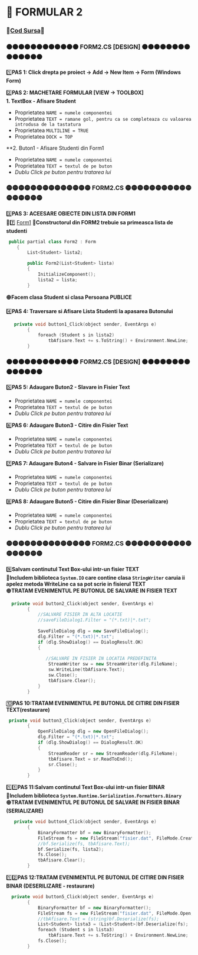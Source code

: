 # 📜 FORMULAR 2 </br>
### 🔮[Cod Sursa](https://github.com/Adriana-Giol/Programare-Aplicatii-Windows/blob/main/1.%20Laborator/4.%20Seminar%204/%5BClean%5DCiurea_Seminar4_1046/Form2.cs)🔮
### 🟠🟠🟠🟠🟠🟠🟠🟠🟠🟠🟠🟠 FORM2.CS [DESIGN] 🟠🟠🟠🟠🟠🟠🟠🟠🟠🟠🟠🟠🟠🟠
1️⃣**PAS 1: Click drepta pe proiect -> Add -> New Item -> Form (Windows Form)**</br>

2️⃣**PAS 2: MACHETARE FORMULAR [VIEW -> TOOLBOX]**</br>
**1. TextBox - Afisare Student**
- Proprietatea `NAME = numele componentei` </br>
- Proprietatea `TEXT = ramane gol, pentru ca se completeaza cu valoarea introdusa de la tastatura`</br>
- Proprietatea `MULTILINE = TRUE`</br>
- Proprietatea `DOCK = TOP`</br>

**2. Buton1 - Afisare Studenti din Form1
- Proprietatea `NAME = numele componentei` </br>
- Proprietatea `TEXT = textul de pe buton`</br>
- *Dublu Click pe buton pentru tratarea lui*

### 🟡🟡🟡🟡🟡🟡🟡🟡🟡🟡🟡🟡🟡🟡 FORM2.CS  🟡🟡🟡🟡🟡🟡🟡🟡🟡🟡🟡🟡🟡🟡🟡🟡🟡
3️⃣**PAS 3: ACEESARE OBIECTE DIN LISTA DIN FORM1**</br>
🔀7️⃣ [Form1](https://github.com/Adriana-Giol/Programare-Aplicatii-Windows/blob/main/3.%20README/S4.Formular1.md)
🔴**Constructorul din FORM2 trebuie sa primeasca lista de studenti**</br>
```cpp
 public partial class Form2 : Form
    {
        List<Student> lista2;

        public Form2(List<Student> lista)
        {
            InitializeComponent();
            lista2 = lista;
        }
```
🟠**Facem clasa Student si clasa Persoana PUBLICE**</br>

4️⃣**PAS 4: Traversare si Afisare Lista Studenti la apasarea Butonului**</br>
```cpp
   private void button1_Click(object sender, EventArgs e)
        {
            foreach (Student s in lista2)
                tbAfisare.Text += s.ToString() + Environment.NewLine;
        }

```
### 🟠🟠🟠🟠🟠🟠🟠🟠🟠🟠🟠🟠 FORM2.CS [DESIGN] 🟠🟠🟠🟠🟠🟠🟠🟠🟠🟠🟠🟠🟠🟠
5️⃣**PAS 5: Adaugare Buton2 - Slavare in Fisier Text**</br>
- Proprietatea `NAME = numele componentei` </br>
- Proprietatea `TEXT = textul de pe buton`</br>
- *Dublu Click pe buton pentru tratarea lui*

6️⃣**PAS 6: Adaugare Buton3 - Citire din Fisier Text**</br>
- Proprietatea `NAME = numele componentei` </br>
- Proprietatea `TEXT = textul de pe buton`</br>
- *Dublu Click pe buton pentru tratarea lui*

7️⃣**PAS 7: Adaugare Buton4 - Salvare in Fisier Binar (Serializare)**</br>
- Proprietatea `NAME = numele componentei` </br>
- Proprietatea `TEXT = textul de pe buton`</br>
- *Dublu Click pe buton pentru tratarea lui*

8️⃣**PAS 8: Adaugare Buton5 - Citire din Fisier Binar (Deserializare)**</br>
- Proprietatea `NAME = numele componentei` </br>
- Proprietatea `TEXT = textul de pe buton`</br>
- *Dublu Click pe buton pentru tratarea lui*

### 🟡🟡🟡🟡🟡🟡🟡🟡🟡🟡🟡🟡🟡🟡 FORM2.CS  🟡🟡🟡🟡🟡🟡🟡🟡🟡🟡🟡🟡🟡🟡🟡🟡🟡
9️⃣**Salvam continutul Text Box-ului intr-un fisier TEXT**</br>
🔴**Includem biblioteca `System.IO` care contine clasa `StringWriter` caruia ii apelez metoda WriteLine ca sa pot scrie in fisierul TEXT**</BR>
🟠**TRATAM EVENIMENTUL PE BUTONUL DE SALVARE IN FISIER TEXT**</br>
```cpp
  private void button2_Click(object sender, EventArgs e)
        {  
            //SALVARE FISIER IN ALTA LOCATIE
            //saveFileDialog1.Filter = "(*.txt)|*.txt";
            
            SaveFileDialog dlg = new SaveFileDialog();
            dlg.Filter = "(*.txt)|*.txt";
            if (dlg.ShowDialog() == DialogResult.OK)
            {
            
               //SALVARE IN FISIER IN LOCATIA PREDEFINITA
                StreamWriter sw = new StreamWriter(dlg.FileName);
                sw.WriteLine(tbAfisare.Text);
                sw.Close();
                tbAfisare.Clear();
            }
        }
```
🔟**PAS 10:TRATAM EVENIMENTUL PE BUTONUL DE CITIRE DIN FISIER TEXT(restaurare)**</br>
```cpp
 private void button3_Click(object sender, EventArgs e)
        {
            OpenFileDialog dlg = new OpenFileDialog();
            dlg.Filter = "(*.txt)|*.txt";
            if (dlg.ShowDialog() == DialogResult.OK)
            {
                StreamReader sr = new StreamReader(dlg.FileName);
                tbAfisare.Text = sr.ReadToEnd();
                sr.Close();
            }
        }
```
1️⃣1️⃣**PAS 11:Salvam continutul Text Box-ului intr-un fisier BINAR**</br>
🔴**Includem biblioteca `System.Runtime.Serialization.Formatters.Binary`**</BR>
🟠**TRATAM EVENIMENTUL PE BUTONUL DE SALVARE IN FISIER BINAR (SERIALIZARE)**</br>
```cpp
   private void button4_Click(object sender, EventArgs e)
        {
            BinaryFormatter bf = new BinaryFormatter();
            FileStream fs = new FileStream("fisier.dat", FileMode.Create, FileAccess.Write);
            //bf.Serialize(fs, tbAfisare.Text);
            bf.Serialize(fs, lista2);
            fs.Close();
            tbAfisare.Clear();
        }

```
1️⃣2️⃣**PAS 12:TRATAM EVENIMENTUL PE BUTONUL DE CITIRE DIN FISIER BINAR (DESERILIZARE - restaurare)**</br>
```cpp
  private void button5_Click(object sender, EventArgs e)
        {
            BinaryFormatter bf = new BinaryFormatter();
            FileStream fs = new FileStream("fisier.dat", FileMode.Open, FileAccess.Read);
            //tbAfisare.Text = (string)bf.Deserialize(fs);
            List<Student> lista3 = (List<Student>)bf.Deserialize(fs);
            foreach (Student s in lista3)
                tbAfisare.Text += s.ToString() + Environment.NewLine;
            fs.Close();
        }
```

